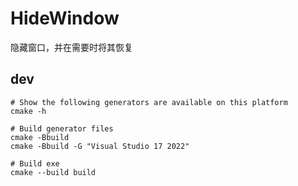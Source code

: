 # HideWindow
隐藏窗口，并在需要时将其恢复

## dev
```
# Show the following generators are available on this platform
cmake -h

# Build generator files
cmake -Bbuild
cmake -Bbuild -G "Visual Studio 17 2022"

# Build exe
cmake --build build
```
